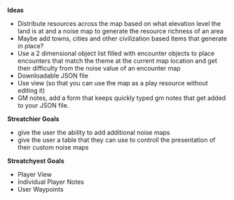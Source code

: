 __**Ideas**__
* Distribute resources across the map based on what elevation level the land is at and a noise map to generate the resource richness of an area
* Maybe add towns, cities and other civilization based items that generate in place?
* Use a 2 dimensional object list filled with encounter objects to place encounters that match the theme at the current map location and get their difficulty from the noise value of an encounter map
* Downloadable JSON file
* Use view (so that you can use the map as a play resource without editing it)
* GM notes, add a form that keeps quickly typed gm notes that get added to your JSON file.

__**Streatchier Goals**__
* give the user the ability to add additional noise maps
* give the user a table that they can use to controll the presentation of their custom noise maps

__**Streatchyest Goals**__
* Player View
* Individual Player Notes
* User Waypoints
